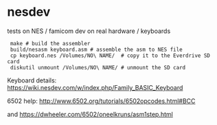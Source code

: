 # nesdev
tests on NES / famicom dev on real hardware / keyboards

```
 make # build the assembler
 build/nesasm keyboard.asm # assemble the asm to NES file
 cp keyboard.nes /Volumes/NO\ NAME/  # copy it to the Everdrive SD card
 diskutil unmount /Volumes/NO\ NAME/ # unmount the SD card
 ```

 Keyboard details: https://wiki.nesdev.com/w/index.php/Family_BASIC_Keyboard

 6502 help: http://www.6502.org/tutorials/6502opcodes.html#BCC
 
 and https://dwheeler.com/6502/oneelkruns/asm1step.html
